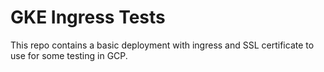 # GKE Ingress Tests

This repo contains a basic deployment with ingress and SSL certificate to use for some testing in GCP.

